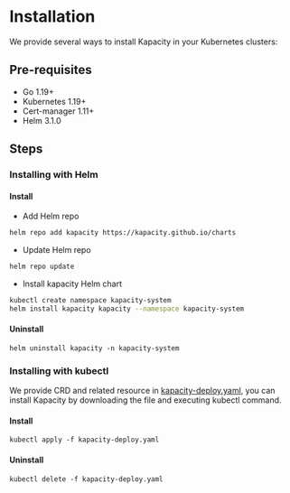 # Installation

We provide several ways to install Kapacity in your Kubernetes clusters:

## Pre-requisites

- Go 1.19+
- Kubernetes 1.19+
- Cert-manager 1.11+
- Helm 3.1.0

## Steps

### Installing with Helm

#### Install

- Add Helm repo

```bash
helm repo add kapacity https://kapacity.github.io/charts
```

- Update Helm repo

```bash
helm repo update
```

- Install kapacity Helm chart

```bash
kubectl create namespace kapacity-system
helm install kapacity kapacity --namespace kapacity-system
```

#### Uninstall

```
helm uninstall kapacity -n kapacity-system
```

### Installing with kubectl

We provide CRD and related resource in [kapacity-deploy.yaml](../examples/kapacity-deploy.yaml), you can install Kapacity by downloading the
file and executing kubectl command.

#### Install

```
kubectl apply -f kapacity-deploy.yaml
```

#### Uninstall

```
kubectl delete -f kapacity-deploy.yaml
```